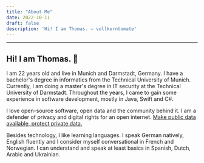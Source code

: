 ```yaml
---
title: "About Me"
date: 2022-10-11
draft: false
description: 'Hi! I am Thomas. – vollkorntomate'
---
```


---

## Hi! I am Thomas. 👋

I am 22 years old and live in Munich and Darmstadt, Germany. I have a bachelor's degree in informatics from the Technical University of Munich. Currently, I am doing a master's degree in IT security at the Technical University of Darmstadt. Throughout the years, I came to gain some experience in software development, mostly in Java, Swift and C#.

I love open-source software, open data and the community behind it. I am a defender of privacy and digital rights for an open internet. [Make public data available, protect private data.](https://www.ccc.de/en/hackerethics)

Besides technology, I like learning languages. I speak German natively, English fluently and I consider myself conversational in French and Norwegian. I can understand and speak at least basics in Spanish, Dutch, Arabic and Ukrainian.